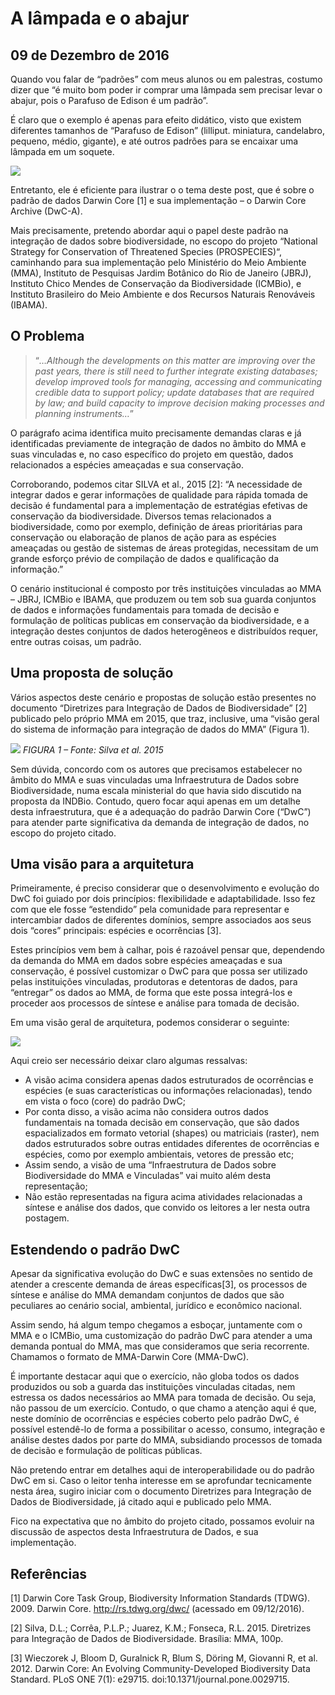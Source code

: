 # A lâmpada e o abajur
## 09 de Dezembro de 2016

Quando vou falar de “padrões” com meus alunos ou em palestras, costumo dizer que “é muito bom poder ir comprar uma lâmpada sem precisar levar o abajur, pois o Parafuso de Edison é um padrão”.

É claro que o exemplo é apenas para efeito didático, visto que existem diferentes tamanhos de “Parafuso de Edison” (lilliput. miniatura, candelabro, pequeno, médio, gigante), e até outros padrões para se encaixar uma lâmpada em um soquete.

![](http://dalcinweb.s3-website-us-east-1.amazonaws.com/github/BiodivDadosMeta/lampadaAbajur1.png)

Entretanto, ele é eficiente para ilustrar o o tema deste post, que é sobre o padrão de dados Darwin Core [1] e sua implementação – o Darwin Core Archive (DwC-A).

Mais precisamente, pretendo abordar aqui o papel deste padrão na integração de dados sobre biodiversidade, no escopo do projeto “National Strategy for Conservation of Threatened Species (PROSPECIES)“, caminhando para sua implementação pelo Ministério do Meio Ambiente (MMA), Instituto de Pesquisas Jardim Botânico do Rio de Janeiro (JBRJ), Instituto Chico Mendes de Conservação da Biodiversidade (ICMBio), e Instituto Brasileiro do Meio Ambiente e dos Recursos Naturais Renováveis (IBAMA).

## O Problema

>“_…Although the developments on this matter are improving over the past years, there is still need to further integrate existing databases; develop improved tools for managing, accessing and communicating credible data to support policy; update databases that are required by law; and build capacity to improve decision making processes and planning instruments…_”

O parágrafo acima identifica muito precisamente demandas claras e já identificadas previamente de integração de dados no âmbito do MMA e suas vinculadas e, no caso específico do projeto em questão, dados relacionados a espécies ameaçadas e sua conservação.

Corroborando, podemos citar SILVA et al., 2015 [2]: “A necessidade de integrar dados e gerar informações de qualidade para rápida tomada de decisão é fundamental para a implementação de estratégias efetivas de conservação da biodiversidade. Diversos temas relacionados a biodiversidade, como por exemplo, definição de áreas prioritárias para conservação ou elaboração de planos de ação para as espécies ameaçadas ou gestão de sistemas de áreas protegidas, necessitam de um grande esforço prévio de compilação de dados e qualificação da informação.”

O cenário institucional é composto por três instituições vinculadas ao MMA – JBRJ, ICMBio e IBAMA, que produzem ou tem sob sua guarda conjuntos de dados e informações fundamentais para tomada de decisão e formulação de políticas publicas em conservação da biodiversidade, e a integração destes conjuntos de dados heterogêneos e distribuídos requer, entre outras coisas, um padrão.

## Uma proposta de solução

Vários aspectos deste cenário e propostas de solução estão presentes no documento “Diretrizes para Integração de Dados de Biodiversidade” [2] publicado pelo próprio MMA em 2015, que traz, inclusive, uma “visão geral do sistema de informação para integração de dados do MMA” (Figura 1).

![](http://dalcinweb.s3-website-us-east-1.amazonaws.com/github/BiodivDadosMeta/lampadaAbajur2.png)
_FIGURA 1 – Fonte: Silva et al. 2015_

Sem dúvida, concordo com os autores que precisamos estabelecer no âmbito do MMA e suas vinculadas uma Infraestrutura de Dados sobre Biodiversidade, numa escala ministerial do que havia sido discutido na proposta da INDBio. Contudo, quero focar aqui apenas em um detalhe desta infraestrutura, que é a adequação do padrão Darwin Core (“DwC”) para atender parte significativa da demanda de integração de dados, no escopo do projeto citado.

## Uma visão para a arquitetura

Primeiramente, é preciso considerar que o desenvolvimento e evolução do DwC foi guiado por dois princípios: flexibilidade e adaptabilidade. Isso fez com que ele fosse “estendido” pela comunidade para representar e intercambiar dados de diferentes domínios, sempre associados aos seus dois “cores” principais: espécies e ocorrências [3].

Estes princípios vem bem à calhar, pois é razoável pensar que, dependendo da demanda do MMA em dados sobre espécies ameaçadas e sua conservação, é possível customizar o DwC para que possa ser utilizado pelas instituições vinculadas, produtoras e detentoras de dados, para “entregar” os dados ao MMA, de forma que este possa integrá-los e proceder aos processos de síntese e análise para tomada de decisão.

Em uma visão geral de arquitetura, podemos considerar o seguinte:

![](http://dalcinweb.s3-website-us-east-1.amazonaws.com/github/BiodivDadosMeta/lampadaAbajur3.png)

Aqui creio ser necessário deixar claro algumas ressalvas:

* A visão acima considera apenas dados estruturados de ocorrências e espécies (e suas características ou informações relacionadas), tendo em vista o foco (core) do padrão DwC;
* Por conta disso, a visão acima não considera outros dados fundamentais na tomada decisão em conservação, que são dados espacializados em formato vetorial (shapes) ou matriciais (raster), nem dados estruturados sobre outras entidades diferentes de ocorrências e espécies, como por exemplo ambientais, vetores de pressão etc;
* Assim sendo, a visão de uma “Infraestrutura de Dados sobre Biodiversidade do MMA e Vinculadas” vai muito além desta representação;
* Não estão representadas na figura acima atividades relacionadas a síntese e análise dos dados, que convido os leitores a ler nesta outra postagem.

## Estendendo o padrão DwC

Apesar da significativa evolução do DwC e suas extensões no sentido de atender a crescente demanda de áreas específicas[3], os processos de síntese e análise do MMA demandam conjuntos de dados que são peculiares ao cenário social, ambiental, jurídico e econômico nacional.

Assim sendo, há algum tempo chegamos a esboçar, juntamente com o MMA e o ICMBio, uma customização do padrão DwC para atender a uma demanda pontual do MMA, mas que consideramos que seria recorrente.  Chamamos o formato de MMA-Darwin Core (MMA-DwC).

É importante destacar aqui que o exercício, não globa todos os dados produzidos ou sob a guarda das instituições vinculadas citadas, nem estressa os dados necessários ao MMA para tomada de decisão. Ou seja, não passou de um exercício. Contudo, o que chamo a atenção aqui é que, neste domínio de ocorrências e espécies coberto pelo padrão DwC, é possível estendê-lo de forma a possibilitar o acesso, consumo, integração e análise destes dados por parte do MMA, subsidiando processos de tomada de decisão e formulação de políticas públicas.

Não pretendo entrar em detalhes aqui de interoperabilidade ou do padrão DwC em si. Caso o leitor tenha interesse em se aprofundar tecnicamente nesta área, sugiro iniciar com o documento Diretrizes para Integração de Dados de Biodiversidade, já citado aqui e publicado pelo MMA.

Fico na expectativa que no âmbito do projeto citado, possamos evoluir na discussão de aspectos desta Infraestrutura de Dados, e sua implementação.

## Referências

[1] Darwin Core Task Group, Biodiversity Information Standards (TDWG). 2009. Darwin Core.
http://rs.tdwg.org/dwc/ (acessado em 09/12/2016).

[2] Silva, D.L.; Corrêa, P.L.P.; Juarez, K.M.; Fonseca, R.L. 2015. Diretrizes para Integração de Dados de Biodiversidade. Brasília: MMA, 100p.

[3] Wieczorek J, Bloom D, Guralnick R, Blum S, Döring M, Giovanni R, et al. 2012. Darwin Core: An Evolving Community-Developed Biodiversity Data Standard. PLoS ONE 7(1): e29715. doi:10.1371/journal.pone.0029715.




